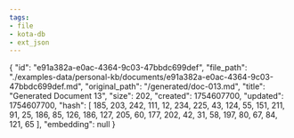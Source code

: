 ```yaml
---
tags:
- file
- kota-db
- ext_json
---
```

{
  "id": "e91a382a-e0ac-4364-9c03-47bbdc699def",
  "file_path": "./examples-data/personal-kb/documents/e91a382a-e0ac-4364-9c03-47bbdc699def.md",
  "original_path": "/generated/doc-013.md",
  "title": "Generated Document 13",
  "size": 202,
  "created": 1754607700,
  "updated": 1754607700,
  "hash": [
    185,
    203,
    242,
    111,
    12,
    234,
    225,
    43,
    124,
    55,
    151,
    211,
    91,
    25,
    186,
    85,
    126,
    186,
    127,
    205,
    60,
    177,
    202,
    42,
    31,
    58,
    197,
    80,
    67,
    84,
    121,
    65
  ],
  "embedding": null
}